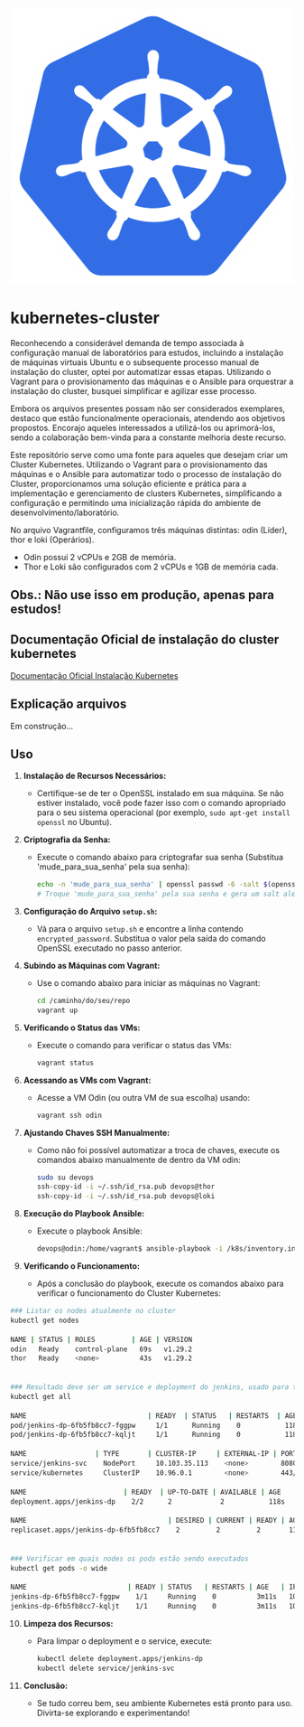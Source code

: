 ![Alt Text](./k8s.png)

# kubernetes-cluster

Reconhecendo a considerável demanda de tempo associada à configuração manual de laboratórios para estudos, incluindo a instalação de máquinas virtuais Ubuntu e o subsequente processo manual de instalação do cluster, optei por automatizar essas etapas. Utilizando o Vagrant para o provisionamento das máquinas e o Ansible para orquestrar a instalação do cluster, busquei simplificar e agilizar esse processo.

Embora os arquivos presentes possam não ser considerados exemplares, destaco que estão funcionalmente operacionais, atendendo aos objetivos propostos. Encorajo aqueles interessados a utilizá-los ou aprimorá-los, sendo a colaboração bem-vinda para a constante melhoria deste recurso.

Este repositório serve como uma fonte para aqueles que desejam criar um Cluster Kubernetes. Utilizando o Vagrant para o provisionamento das máquinas e o Ansible para automatizar todo o processo de instalação do Cluster, proporcionamos uma solução eficiente e prática para a implementação e gerenciamento de clusters Kubernetes, simplificando a configuração e permitindo uma inicialização rápida do ambiente de desenvolvimento/laboratório.

No arquivo Vagrantfile, configuramos três máquinas distintas: odin (Líder), thor e loki (Operários).

- Odin possui 2 vCPUs e 2GB de memória.
- Thor e Loki são configurados com 2 vCPUs e 1GB de memória cada.

## Obs.: Não use isso em produção, apenas para estudos! 

## Documentação Oficial de instalação do cluster kubernetes

[Documentação Oficial Instalação Kubernetes](https://kubernetes.io/docs/setup/production-environment/tools/kubeadm/install-kubeadm/)

## Explicação arquivos
Em construção...

## Uso


1. **Instalação de Recursos Necessários:**
   - Certifique-se de ter o OpenSSL instalado em sua máquina. Se não estiver instalado, você pode fazer isso com o comando apropriado para o seu sistema operacional (por exemplo, `sudo apt-get install openssl` no Ubuntu).

2. **Criptografia da Senha:**
   - Execute o comando abaixo para criptografar sua senha (Substitua 'mude_para_sua_senha' pela sua senha):
     ```bash
     echo -n 'mude_para_sua_senha' | openssl passwd -6 -salt $(openssl rand -base64 3) -stdin
     # Troque 'mude_para_sua_senha' pela sua senha e gera um salt aleatório usando openssl rand -base64 3
     ```

3. **Configuração do Arquivo `setup.sh`:**
   - Vá para o arquivo `setup.sh` e encontre a linha contendo `encrypted_password`. Substitua o valor pela saída do comando OpenSSL executado no passo anterior.

4. **Subindo as Máquinas com Vagrant:**
   - Use o comando abaixo para iniciar as máquinas no Vagrant:
     ```bash
     cd /caminho/do/seu/repo
     vagrant up
     ```

5. **Verificando o Status das VMs:**
   - Execute o comando para verificar o status das VMs:
     ```bash
     vagrant status
     ```

6. **Acessando as VMs com Vagrant:**
   - Acesse a VM Odin (ou outra VM de sua escolha) usando:
     ```bash
     vagrant ssh odin
     ```

7. **Ajustando Chaves SSH Manualmente:**
   - Como não foi possível automatizar a troca de chaves, execute os comandos abaixo manualmente de dentro da VM odin:
     ```bash
     sudo su devops
     ssh-copy-id -i ~/.ssh/id_rsa.pub devops@thor
     ssh-copy-id -i ~/.ssh/id_rsa.pub devops@loki
     ```

8. **Execução do Playbook Ansible:**
   - Execute o playbook Ansible:
     ```bash
     devops@odin:/home/vagrant$ ansible-playbook -i /k8s/inventory.ini /k8s/kubernetes_playbook.yaml
     ```

9. **Verificando o Funcionamento:**
   - Após a conclusão do playbook, execute os comandos abaixo para verificar o funcionamento do Cluster Kubernetes:

```bash
### Listar os nodes atualmente no cluster
kubectl get nodes

NAME | STATUS | ROLES         | AGE | VERSION
odin   Ready    control-plane   69s   v1.29.2
thor   Ready    <none>          43s   v1.29.2


### Resultado deve ser um service e deployment do jenkins, usado para testar nosso cluster
kubectl get all

NAME                              | READY  | STATUS   | RESTARTS  | AGE
pod/jenkins-dp-6fb5fb8cc7-fggpw     1/1      Running    0           118s
pod/jenkins-dp-6fb5fb8cc7-kqljt     1/1      Running    0           118s

NAME                 | TYPE       | CLUSTER-IP     | EXTERNAL-IP | PORT(S)        | AGE
service/jenkins-svc    NodePort	    10.103.35.113    <none>        8080:30005/TCP   117s
service/kubernetes     ClusterIP    10.96.0.1        <none>        443/TCP          2m27s

NAME                        | READY  | UP-TO-DATE | AVAILABLE | AGE
deployment.apps/jenkins-dp    2/2      2            2           118s

NAME                                   | DESIRED | CURRENT | READY | AGE
replicaset.apps/jenkins-dp-6fb5fb8cc7    2         2         2       118s


### Verificar em quais nodes os pods estão sendo executados
kubectl get pods -o wide

NAME                         | READY | STATUS   | RESTARTS | AGE   | IP	NODE      | NOMINATED NODE | READINESS | GATES
jenkins-dp-6fb5fb8cc7-fggpw    1/1     Running    0          3m11s   10.244.192.2   thor             <none>      <none>
jenkins-dp-6fb5fb8cc7-kqljt    1/1     Running    0          3m11s   10.244.192.1   thor             <none>      <none>
```


10. **Limpeza dos Recursos:**
    - Para limpar o deployment e o service, execute:
      ```bash
      kubectl delete deployment.apps/jenkins-dp
      kubectl delete service/jenkins-svc
      ```

11. **Conclusão:**
    - Se tudo correu bem, seu ambiente Kubernetes está pronto para uso. Divirta-se explorando e experimentando! 

